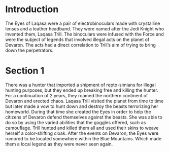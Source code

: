 # Introduction

The Eyes of Laqasa were a pair of electrobinoculars made with crystalline lenses and a leather headband.
They were named after the Jedi Knight who invented them, Laqasa Trill.
The binoculars were infused with the Force and were the subject of legends that involved illegal acts on the planet of Devaron.
The acts had a direct correlation to Trill’s aim of trying to bring down the perpetrators.

# Section 1

There was a hunter that imported a shipment of repto-simians for illegal hunting purposes, but they ended up breaking free and killing the hunter.
For a continuation of 2 years, they roamed the northern continent of Devaron and erected chaos.
Laqasa Trill visited the planet from time to time but later made a vow to hunt down and destroy the beasts terrorizing her homeworld.
During that time she created the Eyes in order to help the citizens of Devaron defend themselves against the beasts.
She was able to do so by using the varied abilities that the goggles offered, such as camouflage.
Trill hunted and killed them all and used their skins to weave herself a color-shifting cloak.
After the events on Devaron, the Eyes were rumored to be located somewhere within the Blue Mountains.
Which made them a local legend as they were never seen again.
